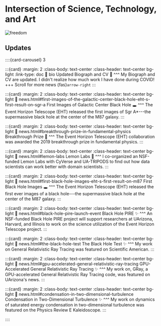 # **Intersection** of Science, Technology, and Art

![freedom](moments/2010/bikexus/DSC_7944.jpg)

## Updates

::::{card-carousel} 3

:::{card}
:margin: 2
:class-body: text-center
:class-header: text-center bg-light
:link-type: doc
:link: bio
Updated Biograph and CV 📜
^^^
My Biograph and CV are updated.
I didn't realize how much work I have done during COVID!
+++
Scroll for more news {fas}`arrow-right`
:::

:::{card}
:margin: 2
:class-body: text-center
:class-header: text-center bg-light
:link: news.html#first-images-of-the-galactic-center-black-hole-eht-s-first-result-on-sgr-a
First Images of Galactic Center Black Hole 🕳
^^^
The Event Horizon Telescope (EHT) released the first images of Sgr
A*---the supermassive black hole at the center of the M87 galaxy.
:::

:::{card}
:margin: 2
:class-body: text-center
:class-header: text-center bg-light
:link: news.html#breakthrough-prize-in-fundamental-physics
Breakthrough Prize 🥇
^^^
The Event Horizon Telescope (EHT) collaboration was awarded the 2019
breakthrough prize in fundamental physics.
:::

:::{card}
:margin: 2
:class-body: text-center
:class-header: text-center bg-light
:link: news.html#lemon-labs
Lemon Labs 🤝
^^^
I co-organized an NSF-funded Lemon Labs with CyVerse and UA-TRIPODS to
find out how data scientists can work better with domain scientists.
:::

:::{card}
:margin: 2
:class-body: text-center
:class-header: text-center bg-light
:link: news.html#first-black-hole-images-eht-s-first-result-on-m87
First Black Hole Images 🕳
^^^
The Event Horizon Telescope (EHT) released the first ever images of a
black hole---the supermassive black hole at the center of the M87
galaxy.
:::

:::{card}
:margin: 2
:class-body: text-center
:class-header: text-center bg-light
:link: news.html#black-hole-pire-launch-event
Black Hole PIRE ✨
^^^
An NSF-funded Black Hole PIRE project will support researchers at
UArizona, Harvard, and Illinois to work on the science utilization of
the Event Horizon Telescope project.
:::

:::{card}
:margin: 2
:class-body: text-center
:class-header: text-center bg-light
:link: news.html#the-black-hole-test
The Black Hole Test ✨
^^^
My work on General Relativistic Ray Tracing was featured on Scientific
American.
:::

:::{card}
:margin: 2
:class-body: text-center
:class-header: text-center bg-light
:link: news.html#gpu-accelerated-general-relativistic-ray-tracing
GPU-Accelerated General Relativistic Ray Tracing ✨
^^^
My work on, GRay, a GPU-accelerated General Relativistic Ray Tracing
code, was featured on UArizona's news.
:::

:::{card}
:margin: 2
:class-body: text-center
:class-header: text-center bg-light
:link: news.html#condensation-in-two-dimensional-turbulence
Condensation in Two-Dimensional Turbulence ✨
^^^
My work on dynamics of saturated energy condensation in
two-dimensional turbulence was featured on the Physics Review E
Kaleidoscope.
:::

::::

